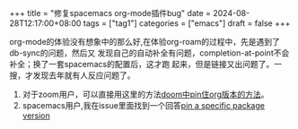 +++
title = "修复spacemacs org-mode插件bug"
date = 2024-08-28T12:17:00+08:00
tags = ["tag1"]
categories = ["emacs"]
draft = false
+++

org-mode的体验没有想象中的那么好,在体验org-roam的过程中，先是遇到了db-sync的问题，然后又
发现自己的自动补全有问题，completion-at-point不会补全；换了一套spacemacs的配置后，这才跑
起来，但是链接又出问题了。一搜，才发现去年就有人反应问题了。

1.  对于zoom用户，可以直接用这里的方法[doom中pin住org版本的方法](https://github.com/org-roam/org-roam/issues/2361#issuecomment-1632943836)。
2.  spacemacs用户,我在issue里面找到一个回答[pin a specific package version](https://github.com/syl20bnr/spacemacs/issues/16520)
